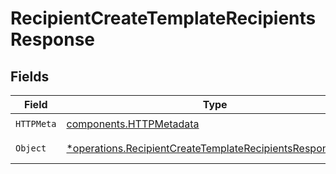 # RecipientCreateTemplateRecipientsResponse


## Fields

| Field                                                                                                                                 | Type                                                                                                                                  | Required                                                                                                                              | Description                                                                                                                           |
| ------------------------------------------------------------------------------------------------------------------------------------- | ------------------------------------------------------------------------------------------------------------------------------------- | ------------------------------------------------------------------------------------------------------------------------------------- | ------------------------------------------------------------------------------------------------------------------------------------- |
| `HTTPMeta`                                                                                                                            | [components.HTTPMetadata](../../models/components/httpmetadata.md)                                                                    | :heavy_check_mark:                                                                                                                    | N/A                                                                                                                                   |
| `Object`                                                                                                                              | [*operations.RecipientCreateTemplateRecipientsResponseBody](../../models/operations/recipientcreatetemplaterecipientsresponsebody.md) | :heavy_minus_sign:                                                                                                                    | Successful response                                                                                                                   |
